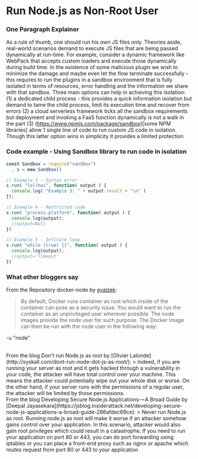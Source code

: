 # Run Node.js as Non-Root User

### One Paragraph Explainer
As a rule of thumb, one should run his own JS files only. Theories aside, real-world   scenarios demand to execute JS files that are being passed dynamically at run-time. For example, consider a dynamic framework like WebPack that accepts custom loaders and execute those dynamically during build time. In the existence of some malicious plugin we wish to minimize the damage and maybe even let the flow terminate successfully - this requires to run the plugins in a sandbox environment that is fully isolated in terms of resources, error handling and the information we share with that sandbox. Three main options can help in achieving this isolation: (1) a dedicated child process - this provides a quick information isolation but demand to tame the child process, limit its execution time and recover from errors (2) a cloud serverless framework ticks all the sandbox requirements but deployment and invoking a FaaS function dynamically is not a walk in the part (3) (https://www.npmjs.com/package/sandbox)[some NPM libraries] allow 1 single line of code to run custom JS code in isolation. Though this latter option wins in simplicity it provides a limited protection

### Code example - Using Sandbox library to run code in isolation
```javascript
const Sandbox = require("sandbox")
  , s = new Sandbox()

// Example 3 - Syntax error
s.run( "lol)hai", function( output ) {
  console.log( "Example 3: " + output.result + "\n" )
});

// Example 4 - Restricted code
s.run( "process.platform", function( output ) {
  console.log(output);
  //output=Null
})

// Example 5 - Infinite loop
s.run( "while (true) {}", function( output ) {
  console.log(output);
  //output='Timeout'
})
```

### What other bloggers say
From the Repository docker-node by [eyalzek](https://github.com/nodejs/docker-node/blob/master/docs/BestPractices.md#non-root-user):
> By default, Docker runs container as root which inside of the container can pose as a security issue. You would want to run the container as an unprivileged user wherever possible. The node images provide the node user for such purpose. The Docker Image can then be run with the node user in the following way:

-u "node"

<br/>
From the blog Don't run Node.js as root by [Olivier Lalonde](http://syskall.com/dont-run-node-dot-js-as-root/):
> Indeed, if you are running your server as root and it gets hacked through a vulnerability in your code, the attacker will have total control over your machine. This means the attacker could potentially wipe out your whole disk or worse. On the other hand, if your server runs with the permissions of a regular user, the attacker will be limited by those permissions.

<br/>
From the blog Developing Secure Node.js Applications — A Broad Guide by [Deepal Jayasekara](https://jsblog.insiderattack.net/developing-secure-node-js-applications-a-broad-guide-286afdec69ce):
> Never run Node.js as root. Running node.js as root will make it worse if an attacker somehow gains control over your application. In this scenario, attacker would also gain root privileges which could result in a catastrophe. If you need to run your application on port 80 or 443, you can do port forwarding using iptables or you can place a front-end proxy such as nginx or apache which routes request from port 80 or 443 to your application

